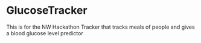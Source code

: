 # GlucoseTracker
This is for the NW Hackathon
Tracker that tracks meals of people and gives a blood glucose level predictor
